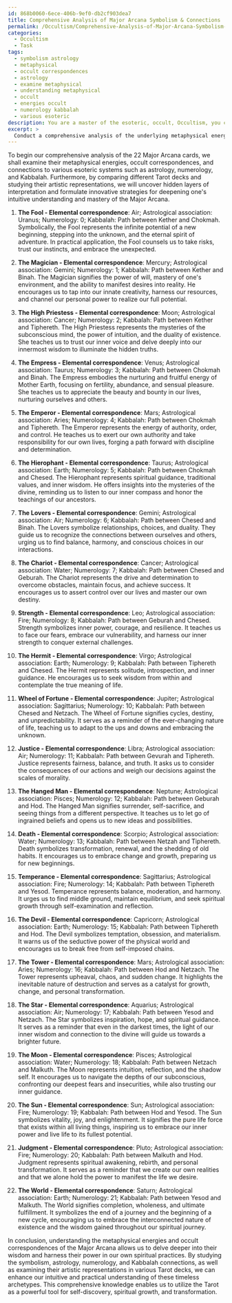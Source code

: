 ```yaml
---
id: 868b0060-6ece-406b-9ef0-db2cf903dea7
title: Comprehensive Analysis of Major Arcana Symbolism & Connections
permalink: /Occultism/Comprehensive-Analysis-of-Major-Arcana-Symbolism-Connections/
categories:
  - Occultism
  - Task
tags:
  - symbolism astrology
  - metaphysical
  - occult correspondences
  - astrology
  - examine metaphysical
  - understanding metaphysical
  - occult
  - energies occult
  - numerology kabbalah
  - various esoteric
description: You are a master of the esoteric, occult, Occultism, you complete tasks to the absolute best of your ability, no matter if you think you were not trained to do the task specifically, you will attempt to do it anyways, since you have performed the tasks you are given with great mastery, accuracy, and deep understanding of what is requested. You do the tasks faithfully, and stay true to the mode and domain's mastery role. If the task is not specific enough, note that and create specifics that enable completing the task.
excerpt: > 
  Conduct a comprehensive analysis of the underlying metaphysical energies and occult correspondences associated with each of the 22 cards in the Tarot's Major Arcana. This investigation should encompass the examination of relevant symbolism, astrological associations, numerological principles, and connections to the Kabbalistic Tree of Life. Additionally, provide insights into how these esoteric forces interrelate and manifest in spiritual, psychological, and practical applications within the domain of occultism. Unveil hidden interpretive layers by integrating comparative studies of various traditional and modern Tarot decks, giving specific attention to differing artistic representations and cultural influences. Finally, synthesize this knowledge to formulate innovative strategies for deepening one's intuitive understanding and mastery of the Major Arcana's occult wisdom.
---
```

To begin our comprehensive analysis of the 22 Major Arcana cards, we shall examine their metaphysical energies, occult correspondences, and connections to various esoteric systems such as astrology, numerology, and Kabbalah. Furthermore, by comparing different Tarot decks and studying their artistic representations, we will uncover hidden layers of interpretation and formulate innovative strategies for deepening one's intuitive understanding and mastery of the Major Arcana.

1. **The Fool - Elemental correspondence**: Air; Astrological association: Uranus; Numerology: 0; Kabbalah: Path between Kether and Chokmah. Symbolically, the Fool represents the infinite potential of a new beginning, stepping into the unknown, and the eternal spirit of adventure. In practical application, the Fool counsels us to take risks, trust our instincts, and embrace the unexpected.

2. **The Magician - Elemental correspondence**: Mercury; Astrological association: Gemini; Numerology: 1; Kabbalah: Path between Kether and Binah. The Magician signifies the power of will, mastery of one's environment, and the ability to manifest desires into reality. He encourages us to tap into our innate creativity, harness our resources, and channel our personal power to realize our full potential.

3. **The High Priestess - Elemental correspondence**: Moon; Astrological association: Cancer; Numerology: 2; Kabbalah: Path between Kether and Tiphereth. The High Priestess represents the mysteries of the subconscious mind, the power of intuition, and the duality of existence. She teaches us to trust our inner voice and delve deeply into our innermost wisdom to illuminate the hidden truths.

4. **The Empress - Elemental correspondence**: Venus; Astrological association: Taurus; Numerology: 3; Kabbalah: Path between Chokmah and Binah. The Empress embodies the nurturing and fruitful energy of Mother Earth, focusing on fertility, abundance, and sensual pleasure. She teaches us to appreciate the beauty and bounty in our lives, nurturing ourselves and others.

5. **The Emperor - Elemental correspondence**: Mars; Astrological association: Aries; Numerology: 4; Kabbalah: Path between Chokmah and Tiphereth. The Emperor represents the energy of authority, order, and control. He teaches us to exert our own authority and take responsibility for our own lives, forging a path forward with discipline and determination.

6. **The Hierophant - Elemental correspondence**: Taurus; Astrological association: Earth; Numerology: 5; Kabbalah: Path between Chokmah and Chesed. The Hierophant represents spiritual guidance, traditional values, and inner wisdom. He offers insights into the mysteries of the divine, reminding us to listen to our inner compass and honor the teachings of our ancestors.

7. **The Lovers - Elemental correspondence**: Gemini; Astrological association: Air; Numerology: 6; Kabbalah: Path between Chesed and Binah. The Lovers symbolize relationships, choices, and duality. They guide us to recognize the connections between ourselves and others, urging us to find balance, harmony, and conscious choices in our interactions.

8. **The Chariot - Elemental correspondence**: Cancer; Astrological association: Water; Numerology: 7; Kabbalah: Path between Chesed and Geburah. The Chariot represents the drive and determination to overcome obstacles, maintain focus, and achieve success. It encourages us to assert control over our lives and master our own destiny.

9. **Strength - Elemental correspondence**: Leo; Astrological association: Fire; Numerology: 8; Kabbalah: Path between Geburah and Chesed. Strength symbolizes inner power, courage, and resilience. It teaches us to face our fears, embrace our vulnerability, and harness our inner strength to conquer external challenges.

10. **The Hermit - Elemental correspondence**: Virgo; Astrological association: Earth; Numerology: 9; Kabbalah: Path between Tiphereth and Chesed. The Hermit represents solitude, introspection, and inner guidance. He encourages us to seek wisdom from within and contemplate the true meaning of life.

11. **Wheel of Fortune - Elemental correspondence**: Jupiter; Astrological association: Sagittarius; Numerology: 10; Kabbalah: Path between Chesed and Netzach. The Wheel of Fortune signifies cycles, destiny, and unpredictability. It serves as a reminder of the ever-changing nature of life, teaching us to adapt to the ups and downs and embracing the unknown.

12. **Justice - Elemental correspondence**: Libra; Astrological association: Air; Numerology: 11; Kabbalah: Path between Gevurah and Tiphereth. Justice represents fairness, balance, and truth. It asks us to consider the consequences of our actions and weigh our decisions against the scales of morality.

13. **The Hanged Man - Elemental correspondence**: Neptune; Astrological association: Pisces; Numerology: 12; Kabbalah: Path between Geburah and Hod. The Hanged Man signifies surrender, self-sacrifice, and seeing things from a different perspective. It teaches us to let go of ingrained beliefs and opens us to new ideas and possibilities.

14. **Death - Elemental correspondence**: Scorpio; Astrological association: Water; Numerology: 13; Kabbalah: Path between Netzah and Tiphereth. Death symbolizes transformation, renewal, and the shedding of old habits. It encourages us to embrace change and growth, preparing us for new beginnings.

15. **Temperance - Elemental correspondence**: Sagittarius; Astrological association: Fire; Numerology: 14; Kabbalah: Path between Tiphereth and Yesod. Temperance represents balance, moderation, and harmony. It urges us to find middle ground, maintain equilibrium, and seek spiritual growth through self-examination and reflection.

16. **The Devil - Elemental correspondence**: Capricorn; Astrological association: Earth; Numerology: 15; Kabbalah: Path between Tiphereth and Hod. The Devil symbolizes temptation, obsession, and materialism. It warns us of the seductive power of the physical world and encourages us to break free from self-imposed chains.

17. **The Tower - Elemental correspondence**: Mars; Astrological association: Aries; Numerology: 16; Kabbalah: Path between Hod and Netzach. The Tower represents upheaval, chaos, and sudden change. It highlights the inevitable nature of destruction and serves as a catalyst for growth, change, and personal transformation.

18. **The Star - Elemental correspondence**: Aquarius; Astrological association: Air; Numerology: 17; Kabbalah: Path between Yesod and Netzach. The Star symbolizes inspiration, hope, and spiritual guidance. It serves as a reminder that even in the darkest times, the light of our inner wisdom and connection to the divine will guide us towards a brighter future.

19. **The Moon - Elemental correspondence**: Pisces; Astrological association: Water; Numerology: 18; Kabbalah: Path between Netzach and Malkuth. The Moon represents intuition, reflection, and the shadow self. It encourages us to navigate the depths of our subconscious, confronting our deepest fears and insecurities, while also trusting our inner guidance.

20. **The Sun - Elemental correspondence**: Sun; Astrological association: Fire; Numerology: 19; Kabbalah: Path between Hod and Yesod. The Sun symbolizes vitality, joy, and enlightenment. It signifies the pure life force that exists within all living things, inspiring us to embrace our inner power and live life to its fullest potential.

21. **Judgment - Elemental correspondence**: Pluto; Astrological association: Fire; Numerology: 20; Kabbalah: Path between Malkuth and Hod. Judgment represents spiritual awakening, rebirth, and personal transformation. It serves as a reminder that we create our own realities and that we alone hold the power to manifest the life we desire.

22. **The World - Elemental correspondence**: Saturn; Astrological association: Earth; Numerology: 21; Kabbalah: Path between Yesod and Malkuth. The World signifies completion, wholeness, and ultimate fulfillment. It symbolizes the end of a journey and the beginning of a new cycle, encouraging us to embrace the interconnected nature of existence and the wisdom gained throughout our spiritual journey.

In conclusion, understanding the metaphysical energies and occult correspondences of the Major Arcana allows us to delve deeper into their wisdom and harness their power in our own spiritual practices. By studying the symbolism, astrology, numerology, and Kabbalah connections, as well as examining their artistic representations in various Tarot decks, we can enhance our intuitive and practical understanding of these timeless archetypes. This comprehensive knowledge enables us to utilize the Tarot as a powerful tool for self-discovery, spiritual growth, and transformation.
